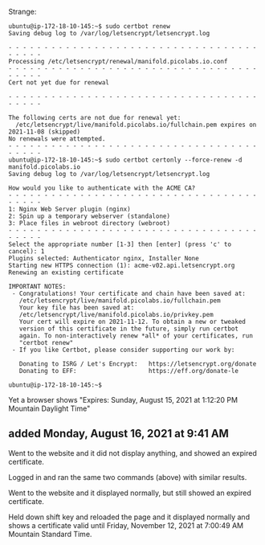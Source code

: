 Strange:

```
ubuntu@ip-172-18-10-145:~$ sudo certbot renew
Saving debug log to /var/log/letsencrypt/letsencrypt.log

- - - - - - - - - - - - - - - - - - - - - - - - - - - - - - - - - - - - - - - -
Processing /etc/letsencrypt/renewal/manifold.picolabs.io.conf
- - - - - - - - - - - - - - - - - - - - - - - - - - - - - - - - - - - - - - - -
Cert not yet due for renewal

- - - - - - - - - - - - - - - - - - - - - - - - - - - - - - - - - - - - - - - -

The following certs are not due for renewal yet:
  /etc/letsencrypt/live/manifold.picolabs.io/fullchain.pem expires on 2021-11-08 (skipped)
No renewals were attempted.
- - - - - - - - - - - - - - - - - - - - - - - - - - - - - - - - - - - - - - - -
ubuntu@ip-172-18-10-145:~$ sudo certbot certonly --force-renew -d manifold.picolabs.io
Saving debug log to /var/log/letsencrypt/letsencrypt.log

How would you like to authenticate with the ACME CA?
- - - - - - - - - - - - - - - - - - - - - - - - - - - - - - - - - - - - - - - -
1: Nginx Web Server plugin (nginx)
2: Spin up a temporary webserver (standalone)
3: Place files in webroot directory (webroot)
- - - - - - - - - - - - - - - - - - - - - - - - - - - - - - - - - - - - - - - -
Select the appropriate number [1-3] then [enter] (press 'c' to cancel): 1
Plugins selected: Authenticator nginx, Installer None
Starting new HTTPS connection (1): acme-v02.api.letsencrypt.org
Renewing an existing certificate

IMPORTANT NOTES:
 - Congratulations! Your certificate and chain have been saved at:
   /etc/letsencrypt/live/manifold.picolabs.io/fullchain.pem
   Your key file has been saved at:
   /etc/letsencrypt/live/manifold.picolabs.io/privkey.pem
   Your cert will expire on 2021-11-12. To obtain a new or tweaked
   version of this certificate in the future, simply run certbot
   again. To non-interactively renew *all* of your certificates, run
   "certbot renew"
 - If you like Certbot, please consider supporting our work by:

   Donating to ISRG / Let's Encrypt:   https://letsencrypt.org/donate
   Donating to EFF:                    https://eff.org/donate-le

ubuntu@ip-172-18-10-145:~$ 
```

Yet a browser shows "Expires: Sunday, August 15, 2021 at 1:12:20 PM Mountain Daylight Time"

## added Monday, August 16, 2021 at 9:41 AM

Went to the website and it did not display anything, and showed an expired certificate.

Logged in and ran the same two commands (above) with similar results.

Went to the website and it displayed normally, but still showed an expired certificate.

Held down shift key and reloaded the page and it displayed normally and shows a certificate valid until 
Friday, November 12, 2021 at 7:00:49 AM Mountain Standard Time.
